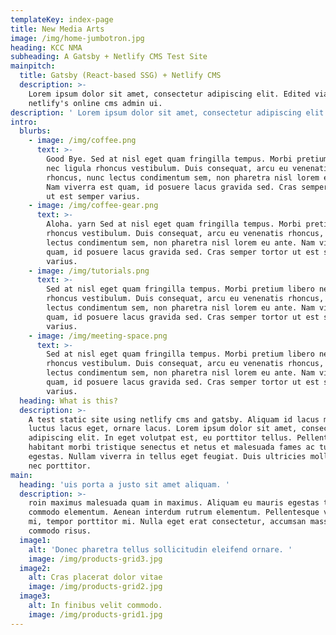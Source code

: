 ```yaml
---
templateKey: index-page
title: New Media Arts
image: /img/home-jumbotron.jpg
heading: KCC NMA
subheading: A Gatsby + Netlify CMS Test Site
mainpitch:
  title: Gatsby (React-based SSG) + Netlify CMS
  description: >-
    Lorem ipsum dolor sit amet, consectetur adipiscing elit. Edited via
    netlify's online cms admin ui.
description: ' Lorem ipsum dolor sit amet, consectetur adipiscing elit. '
intro:
  blurbs:
    - image: /img/coffee.png
      text: >-
        Good Bye. Sed at nisl eget quam fringilla tempus. Morbi pretium libero
        nec ligula rhoncus vestibulum. Duis consequat, arcu eu venenatis
        rhoncus, nunc lectus condimentum sem, non pharetra nisl lorem eu ante.
        Nam viverra est quam, id posuere lacus gravida sed. Cras semper tortor
        ut est semper varius.
    - image: /img/coffee-gear.png
      text: >-
        Aloha. yarn Sed at nisl eget quam fringilla tempus. Morbi pretium libero nec ligula
        rhoncus vestibulum. Duis consequat, arcu eu venenatis rhoncus, nunc
        lectus condimentum sem, non pharetra nisl lorem eu ante. Nam viverra est
        quam, id posuere lacus gravida sed. Cras semper tortor ut est semper
        varius.
    - image: /img/tutorials.png
      text: >-
        Sed at nisl eget quam fringilla tempus. Morbi pretium libero nec ligula
        rhoncus vestibulum. Duis consequat, arcu eu venenatis rhoncus, nunc
        lectus condimentum sem, non pharetra nisl lorem eu ante. Nam viverra est
        quam, id posuere lacus gravida sed. Cras semper tortor ut est semper
        varius.
    - image: /img/meeting-space.png
      text: >-
        Sed at nisl eget quam fringilla tempus. Morbi pretium libero nec ligula
        rhoncus vestibulum. Duis consequat, arcu eu venenatis rhoncus, nunc
        lectus condimentum sem, non pharetra nisl lorem eu ante. Nam viverra est
        quam, id posuere lacus gravida sed. Cras semper tortor ut est semper
        varius.
  heading: What is this?
  description: >-
    A test static site using netlify cms and gatsby. Aliquam id lacus mattis,
    luctus lacus eget, ornare lacus. Lorem ipsum dolor sit amet, consectetur
    adipiscing elit. In eget volutpat est, eu porttitor tellus. Pellentesque
    habitant morbi tristique senectus et netus et malesuada fames ac turpis
    egestas. Nullam viverra in tellus eget feugiat. Duis ultricies mollis velit
    nec porttitor. 
main:
  heading: 'uis porta a justo sit amet aliquam. '
  description: >-
    roin maximus malesuada quam in maximus. Aliquam eu mauris egestas tellus
    commodo elementum. Aenean interdum rutrum elementum. Pellentesque vel luctus
    mi, tempor porttitor mi. Nulla eget erat consectetur, accumsan massa ac,
    commodo risus. 
  image1:
    alt: 'Donec pharetra tellus sollicitudin eleifend ornare. '
    image: /img/products-grid3.jpg
  image2:
    alt: Cras placerat dolor vitae
    image: /img/products-grid2.jpg
  image3:
    alt: In finibus velit commodo.
    image: /img/products-grid1.jpg
---
```


